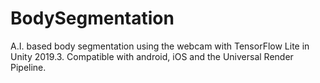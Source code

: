 # BodySegmentation
A.I. based body segmentation using the webcam with TensorFlow Lite in Unity 2019.3. Compatible with android, iOS and the Universal Render Pipeline.
